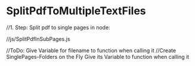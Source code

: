 # SplitPdfToMultipleTextFiles

//1. Step: Split pdf to single pages in node:

//js/SplitPdfInSubPages.js

//ToDo: Give Variable for filename to function when calling it
//Create SinglePages-Folders on the Fly Give its Variable to function when calling it
